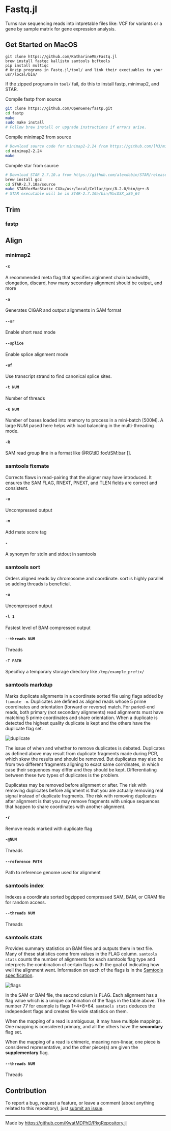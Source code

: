 # Fastq.jl

Turns raw sequencing reads into intpretable files like: VCF for variants or a gene by sample matrix for gene expression analysis.

## Get Started on MacOS

```
git clone https://github.com/KatharineME/Fastq.jl
brew install fastqc kallisto samtools bcftools
pip install multiqc
# Unzip programs in Fastq.jl/tool/ and link their exectuables to your usr/local/bin/
```

If the zipped programs in `tool/` fail, do this to install fastp, minimap2, and STAR.

Compile fastp from source

```sh
git clone https://github.com/OpenGene/fastp.git
cd fastp
make
sudo make install
# Follow brew install or upgrade instructions if errors arise.
```

Compile minimap2 from source


```sh
# Download source code for minimap2-2.24 from https://github.com/lh3/minimap2/releases
cd minimap2-2.24
make
```

Compile star from source


```sh
# Download STAR 2.7.10.a from https://github.com/alexdobin/STAR/releases
brew install gcc
cd STAR-2.7.10a/source
make STARforMacStatic CXX=/usr/local/Cellar/gcc/8.2.0/bin/g++-8
# STAR executable will be in STAR-2.7.10a/bin/MacOSX_x86_64
```

## Trim

### fastp

## Align

### minimap2

#### `-x ` 
A recommended meta flag that specifies alginment chain bandwidth, elongation, discard, how many secondary alignment should be output, and more

#### `-a` 
Generates CIGAR and output alignments in SAM format

#### `--sr` 
Enable short read mode

#### `--splice` 
Enable splice alignment mode

#### `-uf`
Use transcript strand to find canonical splice sites. 

#### `-t NUM`
Number of threads

#### `-K NUM`
Number of bases loaded into memory to process in a mini-batch [500M]. A large NUM pased here helps with load balancing in the multi-threading mode.

#### `-R`
SAM read group line in a format like @RG\\tID:foo\\tSM:bar [].

### samtools fixmate

Corrects flaws in read-pairing that the aligner may have introduced. It ensures the SAM FLAG, RNEXT, PNEXT, and TLEN fields are correct and consistent.

#### `-u`
Uncompressed output

#### `-m`
Add mate score tag

#### `-` 
A synonym for stdin and stdout in samtools

### samtools sort

Orders aligned reads by chromosome and coordinate. sort is highly parallel so adding threads is beneficial.

#### `-u`
Uncompressed output

#### `-l 1`
Fastest level of BAM compressed output

#### `--threads NUM`
Threads

#### `-T PATH`
Specificy a temporary storage directory like `/tmp/example_prefix/`

### samtools markdup

Marks duplicate alignments in a coordinate sorted file using flags added by `fixmate -m`. Duplicates are defined as aligned reads whose 5 prime coordinates and orientation (forward or reverse) match. For paried-end reads, both primary (not secondary alignments) read alignments must have matching 5 prime coordinates and share orientation. When a duplicate is detected the highest quality duplicate is kept and the others have the duplicate flag set.

![duplicate](stuff/duplicate.png)

The issue of when and whether to remove duplicates is debated. Duplicates as defined above may result from duplicate fragments made during PCR, which skew the results and should be removed. But duplicates may also be from two different fragments aligning to exact same corrdinates, in which case their sequences may differ and they should be kept. Differentiating between these two types of duplicates is the problem.  

Duplicates may be removed before alignment or after. The risk with removing duplicates before alignment is that you are actually removing real signal instead of duplicate fragments. The risk with removing duplicates after alignment is that you may remove fragments with unique sequences that happen to share coordinates with another alignment.

#### `-r`
Remove reads marked with duplicate flag

#### `-@NUM`
Threads

#### `--reference PATH`
Path to reference genome used for alignment

### samtools index

Indexes a coordinate sorted bgzipped compressed SAM, BAM, or CRAM file for random access.

#### `--threads NUM`
Threads

### samtools stats 

Provides summary statistics on BAM files and outputs them in text file. Many of these statistics come from values in the FLAG column. `samtools stats` counts the number of alignments for each samtools flag type and interprets the combination of certain flags with the goal of indicating how well the alignment went. Information on each of the flags is in the [Samtools specification](https://samtools.github.io/hts-specs/SAMv1.pdf).

![flags](stuff/flag.png)

In the SAM or BAM file, the second colum is FLAG. Each alignment has a flag value which is a unique combination of the flags in the table above. The number 77 for example is flags 1+4+8+64. `samtools stats` deduces the independent flags and creates file wide statistics on them.

When the mapping of a read is ambiguous, it may have multiple mappings. One mapping is considered primary, and all the others have the __secondary__ flag set.

When the mapping of a read is chimeric, meaning non-linear, one piece is considered representative, and the other piece(s) are given the __supplementary__ flag.

#### `--threads NUM`
Threads

## Contribution

To report a bug, request a feature, or leave a comment (about anything related to this repository), just [submit an issue](https://github.com/KatharineME/Fastq.jl.jl/issues/new/choose).

---

Made by https://github.com/KwatMDPhD/PkgRepository.jl
